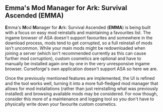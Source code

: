 ## **E**mma's **M**od **M**anager for **A**rk: Survival Ascended (**EMMA**)

**E**mma's **M**od **M**anager for **A**rk: Survival Ascended (**EMMA**) is being built with a focus on easy mod reinstalls and maintaining a favourites list. The ingame browser of ASA doesn't support favourites and somewhere in the download process, mods tend to get corrupted, so a full reinstall of mods isn't uncommon. While your main mods might be redownloaded when joining a server (which isn't recommended currently as this can cause further mod corruption), custom cosmetics are optional and have to manually be installed again one by one in the very unresponsive ingame browser. Curseforge's own application doesn't support ASA so here we are.

Once the previously mentioned features are implemented, the UI is refined and the tool works well, turning it into a more full-fledged mod manager that allows for mod installations (rather than just reinstalling what was previously installed) and browsing available mods may be considered. For now though, consider this more of a maintenance and logging tool so you don't have to physically write down your favourite custom cosmetics.
